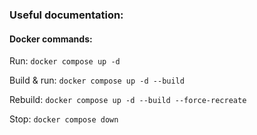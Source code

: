 ### Useful documentation:

#### Docker commands:

Run: ```docker compose up -d```

Build & run:
``` docker compose up -d --build ```

Rebuild: ```docker compose up -d --build --force-recreate```

Stop: ```docker compose down```
